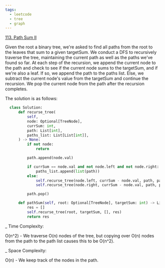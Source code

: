 ```yaml
---
tags:
  - leetcode
  - tree
  - graph
---
```


<a href="https://leetcode.com/problems/path-sum-ii/">113. Path Sum II</a>

Given the root a binary tree, we're asked to find all paths from the root to the
leaves that sum to a given targetSum. We conduct a DFS to recursively traverse
the tree, maintaining the current path as well as the paths we've found so far.
At each step of the recursion, we append the current node to the path and check
to see if the current node sums to the targetSum, and if we're also a leaf. If
so, we append the path to the paths list. Else, we subtract the current node's
value from the targetSum and continue the recursion. We pop the current node
from the path after the recursion completes.

The solution is as follows:

```python
  class Solution:
      def recurse_tree(
          self,
          node: Optional[TreeNode],
          currSum: int,
          path: List[int],
          paths_list: List[List[int]],
      ) -> None:
          if not node:
              return

          path.append(node.val)

          if currSum == node.val and not node.left and not node.right:
              paths_list.append(list(path))
          else:
              self.recurse_tree(node.left, currSum - node.val, path, paths_list)
              self.recurse_tree(node.right, currSum - node.val, path, paths_list)

          path.pop()

      def pathSum(self, root: Optional[TreeNode], targetSum: int) -> List[List[int]]:
          res = []
          self.recurse_tree(root, targetSum, [], res)
          return res
```

\_ Time Complexity:

O(n^2) - We traverse O(n) nodes of the tree, but copying over O(n) nodes from
the path to the path list causes this to be O(n^2).

\_ Space Complexity:

O(n) - We keep track of the nodes in the path.
